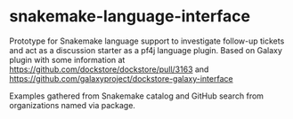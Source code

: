 # snakemake-language-interface 
Prototype for Snakemake language support to investigate follow-up tickets and act as a discussion starter as a pf4j language plugin.
Based on Galaxy plugin with some information at https://github.com/dockstore/dockstore/pull/3163 and https://github.com/galaxyproject/dockstore-galaxy-interface

Examples gathered from Snakemake catalog and GitHub search from organizations named via package. 
